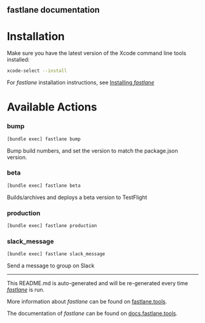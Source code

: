 fastlane documentation
----

# Installation

Make sure you have the latest version of the Xcode command line tools installed:

```sh
xcode-select --install
```

For _fastlane_ installation instructions, see [Installing _fastlane_](https://docs.fastlane.tools/#installing-fastlane)

# Available Actions

### bump

```sh
[bundle exec] fastlane bump
```

Bump build numbers, and set the version to match the package.json version.

### beta

```sh
[bundle exec] fastlane beta
```

Builds/archives and deploys a beta version to TestFlight

### production

```sh
[bundle exec] fastlane production
```



### slack_message

```sh
[bundle exec] fastlane slack_message
```

Send a message to group on Slack

----

This README.md is auto-generated and will be re-generated every time [_fastlane_](https://fastlane.tools) is run.

More information about _fastlane_ can be found on [fastlane.tools](https://fastlane.tools).

The documentation of _fastlane_ can be found on [docs.fastlane.tools](https://docs.fastlane.tools).
